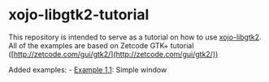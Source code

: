 # xojo-libgtk2-tutorial

This repository is intended to serve as a tutorial on how to use [xojo-libgtk2](https://github.com/pattisahusiwa/xojo-libgtk2).
All of the examples are based on Zetcode GTK+ tutorial ([http://zetcode.com/gui/gtk2/](http://zetcode.com/gui/gtk2/))

Added examples:
    - [Example 1.1](https://github.com/pattisahusiwa/xojo-libgtk2-tutorial/tree/master/example-1.1): Simple window
